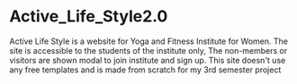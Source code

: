 # Active_Life_Style2.0
Active Life Style is a website for Yoga and Fitness Institute for Women.  The site is accessible to the students of the institute only, The non-members or visitors are shown modal to join institute and sign up. This site doesn't use any free templates and is made from scratch for  my 3rd semester project
